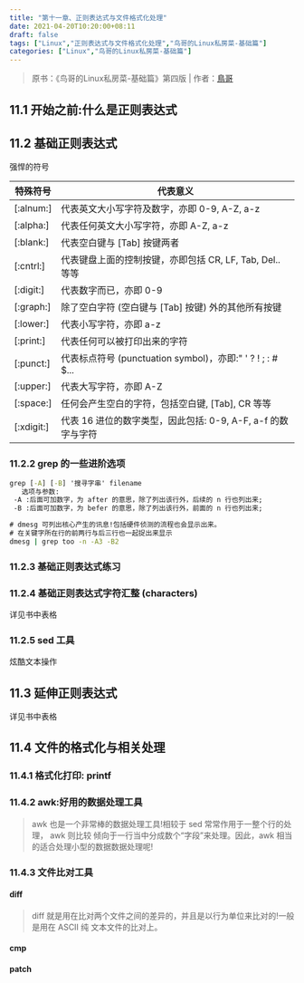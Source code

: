 ```yaml
---
title: "第十一章、正则表达式与文件格式化处理"
date: 2021-04-20T10:20:00+08:11
draft: false
tags: ["Linux","正则表达式与文件格式化处理","鸟哥的Linux私房菜-基础篇"]
categories: ["Linux","鸟哥的Linux私房菜-基础篇"]
---
```


> 原书：《鸟哥的Linux私房菜-基础篇》第四版 | 作者：[鳥哥](http://linux.vbird.org/)

## 11.1 开始之前:什么是正则表达式

## 11.2 基础正则表达式

强悍的符号

| 特殊符号 | 代表意义 |
| --- | --- |
| [:alnum:] | 代表英文大小写字符及数字，亦即 0-9, A-Z, a-z |
| [:alpha:] | 代表任何英文大小写字符，亦即 A-Z, a-z |
| [:blank:] | 代表空白键与 [Tab] 按键两者 |
| [:cntrl:] | 代表键盘上面的控制按键，亦即包括 CR, LF, Tab, Del.. 等等 |
| [:digit:] | 代表数字而已，亦即 0-9 |
| [:graph:] | 除了空白字符 (空白键与 [Tab] 按键) 外的其他所有按键 |
| [:lower:] | 代表小写字符，亦即 a-z |
| [:print:] | 代表任何可以被打印出来的字符 |
| [:punct:] | 代表标点符号 (punctuation symbol)，亦即:" ' ? ! ; : # $... |
| [:upper:] | 代表大写字符，亦即 A-Z |
| [:space:] | 任何会产生空白的字符，包括空白键, [Tab], CR 等等 |
| [:xdigit:] | 代表 16 进位的数字类型，因此包括: 0-9, A-F, a-f 的数字与字符 |

### 11.2.2 grep 的一些进阶选项

```cmd
grep [-A] [-B] '搜寻字串' filename
   选项与参数:
 -A :后面可加数字，为 after 的意思，除了列出该行外，后续的 n 行也列出来;
 -B :后面可加数字，为 befer 的意思，除了列出该行外，前面的 n 行也列出来;

# dmesg 可列出核心产生的讯息!包括硬件侦测的流程也会显示出来。
# 在关键字所在行的前两行与后三行也一起捉出来显示
dmesg | grep too -n -A3 -B2
```

### 11.2.3 基础正则表达式练习

### 11.2.4 基础正则表达式字符汇整 (characters)

详见书中表格

### 11.2.5 sed 工具

炫酷文本操作

## 11.3 延伸正则表达式

详见书中表格

## 11.4 文件的格式化与相关处理

### 11.4.1 格式化打印: printf

### 11.4.2 awk:好用的数据处理工具

> awk 也是一个非常棒的数据处理工具!相较于 sed 常常作用于一整个行的处理， awk 则比较 倾向于一行当中分成数个“字段”来处理。因此，awk 相当的适合处理小型的数据数据处理呢!

### 11.4.3 文件比对工具

#### diff

> diff 就是用在比对两个文件之间的差异的，并且是以行为单位来比对的!一般是用在 ASCII 纯 文本文件的比对上。

#### cmp

#### patch